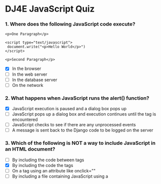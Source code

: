 # DJ4E JavaScript Quiz

### 1. Where does the following JavaScript code execute?
```
<p>One Paragraph</p>

<script type="text/javascript">
 document.write("<p>Hello World</p>")
</script>

<p>Second Paragraph</p>
```
- [x] In the browser
- [ ] In the web server
- [ ] In the database server
- [ ] On the network

### 2. What happens when JavaScript runs the alert() function?  
- [x] JavaScript execution is paused and a dialog box pops up
- [ ] JavaScript pops up a dialog box and execution continues until the </alert> tag is encountered
- [ ] JavaScript checks to see if there are any unprocessed events
- [ ] A message is sent back to the Django code to be logged on the server

### 3. Which of the following is NOT a way to include JavaScript in an HTML document?
- [ ] By including the code between <script> and </script> tags
- [x] By including the code the <?javascript and ?> tags
- [ ] On a tag using an attribute like onclick="" 
- [ ] By including a file containing JavaScript using a <script> tag

### 4. In the following code, what does the "return false" accomplish?
```
<a href="js-01.htm" onclick="alert('Hi'); return false;">Click Me</a>
```
- [ ] It is necessary to insure that the onclick code is at least two lines of code
- [x] It keeps the browser from following the href attribute when "Click Me" is clicked
- [ ] It sets the default for the alert() dialog box
- [ ] It suppresses the pop-up dialog that asks "Are you sure you want to navigate away from this page?"

### 5. What happens in a normal end user's browser when there is a JavaScript error?  
- [ ] JavaScript prints a traceback indicating the line in error
- [ ] JavaScript logs the error to the Django error log
- [x] Nothing except perhaps a small red error icon that is barely noticeable
- [ ] JavaScript skips the line in error and continues executing after the next semicolon (;) 

### 6. Where can a developer find which line in a web page of JavaScript file is causing a syntax error? 
- [ ] By doing a "View Source" to see the HTML source code
- [ ] By looking at the file on the hard disk of the system where the browser is running
- [x] In developer console in the browser
- [ ] In the Django error log

### 7. What does the following JavaScript do?
```
console.log("This is a message");
```
- [ ] Puts the message in the Django console log
- [ ] Sends the message to console.log.com
- [ ] Puts the message in the browser console and pauses JavaScript execution
- [x] Puts the message in the browser developer console and continues JavaScript execution

### 8. Which of the following is not a valid comment in JavaScript?
- [ ] // This is a comment
- [ ] /* This is a comment
- [x] # This is a comment

### 9. Which of the following is not a valid JavaScript variable name?
- [ ] _data
- [ ] $_data
- [ ] $data
- [x] 3peat

### 10. What is the difference between strings with single quotes and double quotes in JavaScript?
- [ ] Double-quoted strings cannot be used in JavaScript
- [ ] Double-quoted strings do variable substitution for variables that start with dollar sign ($)
- [x] There is no difference
- [ ] Single-quoted strings do not treat \n as a newline

### 11. What does the following JavaScript print out?
```
toys = ['bat', 'ball', 'whistle', 'puzzle', 'doll']; console.log(toys[1]); 
```
- [ ] whistle
- [ ] doll
- [ ] bat
- [ ] puzzle
- [x] ball

### 12. What value ends up in the variable x when the JavaScript below is executed?
```
x = 27 % 2
```
- [ ] 0
- [ ] 54
- [ ] 2
- [ ] 27
- [x] 1
- [ ] 13.5

### 13. What is the meaning of the "triple equals" operator (===) in JavaScript?
- [x] The values being compared are the same without any type conversion
- [ ] Both sides of the triple equals operator are converted to strings before comparision
- [ ] Both sides of the triple ewuals operator are converted to boolean before comparision
- [ ] Both sides of the triple ewuals operator are converted to integers before comparision

### 14. How do you indicate that a variable reference within a JavaScript function is a global (i.e., not a local) variable?
- [ ] Use the keyword "global" to declare the variable in the function
- [ ] Use the keyword "var" to declare the variable in the function
- [ ] Use the keyword "global" when declaring the variable outside the function
- [x] Declare the variable globally before the function in the code
